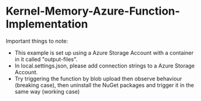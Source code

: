 # Kernel-Memory-Azure-Function-Implementation

Important things to note:
- This example is set up using a Azure Storage Account with a container in it called "output-files".
- In local.settings.json, please add connection strings to a Azure Storage Account.
- Try triggering the function by blob upload then observe behaviour (breaking case), then uninstall the NuGet packages and trigger it in the same way (working case)


